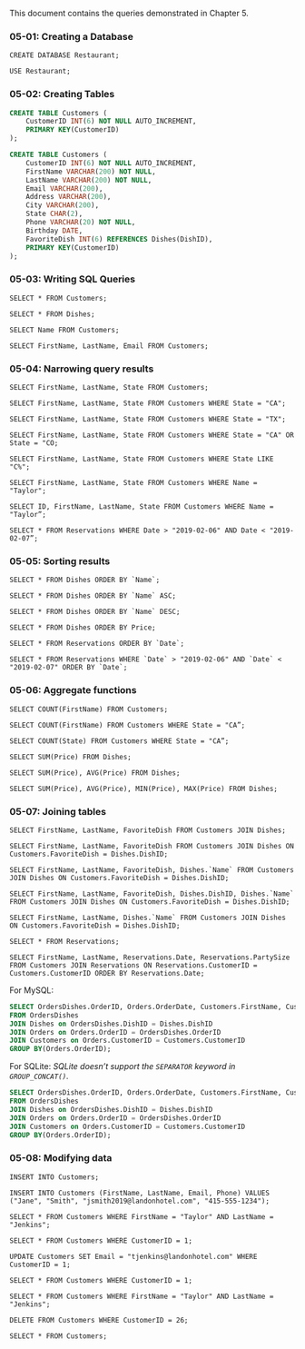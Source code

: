 This document contains the queries demonstrated in Chapter 5.

### 05-01: Creating a Database
`CREATE DATABASE Restaurant;`

`USE Restaurant;`

### 05-02: Creating Tables
```SQL
CREATE TABLE Customers (
    CustomerID INT(6) NOT NULL AUTO_INCREMENT,
    PRIMARY KEY(CustomerID)
);
```

```SQL
CREATE TABLE Customers (
    CustomerID INT(6) NOT NULL AUTO_INCREMENT,
    FirstName VARCHAR(200) NOT NULL,
    LastName VARCHAR(200) NOT NULL,
    Email VARCHAR(200),
    Address VARCHAR(200),
    City VARCHAR(200),
    State CHAR(2),
    Phone VARCHAR(20) NOT NULL,
    Birthday DATE,
    FavoriteDish INT(6) REFERENCES Dishes(DishID),
    PRIMARY KEY(CustomerID)
);
```

### 05-03: Writing SQL Queries
`SELECT * FROM Customers;`

`SELECT * FROM Dishes;`

`SELECT Name FROM Customers;`

`SELECT FirstName, LastName, Email FROM Customers;`

### 05-04: Narrowing query results
`SELECT FirstName, LastName, State FROM Customers;`

`SELECT FirstName, LastName, State FROM Customers WHERE State = "CA";`

`SELECT FirstName, LastName, State FROM Customers WHERE State = "TX";`

`SELECT FirstName, LastName, State FROM Customers WHERE State = "CA" OR State = "CO;`

`SELECT FirstName, LastName, State FROM Customers WHERE State LIKE "C%";`

`SELECT FirstName, LastName, State FROM Customers WHERE Name = "Taylor";`

`SELECT ID, FirstName, LastName, State FROM Customers WHERE Name = "Taylor”;`

`SELECT * FROM Reservations WHERE Date > "2019-02-06" AND Date < "2019-02-07”;`

### 05-05: Sorting results
``SELECT * FROM Dishes ORDER BY `Name`;``

``SELECT * FROM Dishes ORDER BY `Name` ASC;``

``SELECT * FROM Dishes ORDER BY `Name` DESC;``

`SELECT * FROM Dishes ORDER BY Price;`

``SELECT * FROM Reservations ORDER BY `Date`;``

``SELECT * FROM Reservations WHERE `Date` > "2019-02-06" AND `Date` < "2019-02-07" ORDER BY `Date`;``

### 05-06: Aggregate functions
`SELECT COUNT(FirstName) FROM Customers;`

`SELECT COUNT(FirstName) FROM Customers WHERE State = "CA”;`

`SELECT COUNT(State) FROM Customers WHERE State = "CA”;`

`SELECT SUM(Price) FROM Dishes;`

`SELECT SUM(Price), AVG(Price) FROM Dishes;`

`SELECT SUM(Price), AVG(Price), MIN(Price), MAX(Price) FROM Dishes;`

### 05-07: Joining tables
`SELECT FirstName, LastName, FavoriteDish FROM Customers JOIN Dishes;`

`SELECT FirstName, LastName, FavoriteDish FROM Customers JOIN Dishes ON Customers.FavoriteDish = Dishes.DishID;`

``SELECT FirstName, LastName, FavoriteDish, Dishes.`Name` FROM Customers JOIN Dishes ON Customers.FavoriteDish = Dishes.DishID;``

``SELECT FirstName, LastName, FavoriteDish, Dishes.DishID, Dishes.`Name` FROM Customers JOIN Dishes ON Customers.FavoriteDish = Dishes.DishID;``

``SELECT FirstName, LastName, Dishes.`Name` FROM Customers JOIN Dishes ON Customers.FavoriteDish = Dishes.DishID;``

`SELECT * FROM Reservations;`

`SELECT FirstName, LastName, Reservations.Date, Reservations.PartySize FROM Customers JOIN Reservations ON Reservations.CustomerID = Customers.CustomerID ORDER BY Reservations.Date;`

For MySQL:
```SQL
SELECT OrdersDishes.OrderID, Orders.OrderDate, Customers.FirstName, Customers.LastName, Customers.Phone, GROUP_CONCAT(Dishes.`Name` SEPARATOR ', ') AS Items, COUNT(OrdersDishes.DishID) AS Qty, SUM(Dishes.Price) AS Total
FROM OrdersDishes
JOIN Dishes on OrdersDishes.DishID = Dishes.DishID
JOIN Orders on Orders.OrderID = OrdersDishes.OrderID
JOIN Customers on Orders.CustomerID = Customers.CustomerID
GROUP BY(Orders.OrderID);
```

For SQLite:
_SQLite doesn’t support the `SEPARATOR` keyword in `GROUP_CONCAT()`._
```SQL
SELECT OrdersDishes.OrderID, Orders.OrderDate, Customers.FirstName, Customers.LastName, Customers.Phone, GROUP_CONCAT(Dishes.`Name`, ', ') AS Items, COUNT(OrdersDishes.DishID) AS Qty, SUM(Dishes.Price) AS Total
FROM OrdersDishes
JOIN Dishes on OrdersDishes.DishID = Dishes.DishID
JOIN Orders on Orders.OrderID = OrdersDishes.OrderID
JOIN Customers on Orders.CustomerID = Customers.CustomerID
GROUP BY(Orders.OrderID);
```

### 05-08: Modifying data
`INSERT INTO Customers;`

`INSERT INTO Customers (FirstName, LastName, Email, Phone) VALUES ("Jane", "Smith", "jsmith2019@landonhotel.com", "415-555-1234");`

`SELECT * FROM Customers WHERE FirstName = "Taylor" AND LastName = "Jenkins";`

`SELECT * FROM Customers WHERE CustomerID = 1;`

`UPDATE Customers SET Email = "tjenkins@landonhotel.com" WHERE CustomerID = 1;`

`SELECT * FROM Customers WHERE CustomerID = 1;`

`SELECT * FROM Customers WHERE FirstName = "Taylor" AND LastName = "Jenkins";`

`DELETE FROM Customers WHERE CustomerID = 26;`

`SELECT * FROM Customers;`
